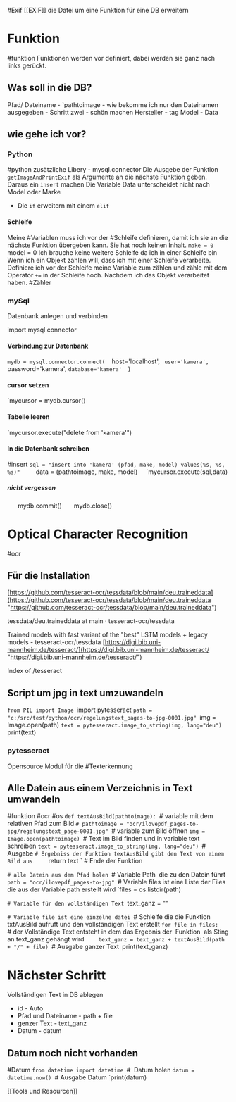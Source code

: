 #Exif [[EXIF]]
die Datei um eine Funktion für eine DB erweitern
# Funktion
#funktion 
Funktionen werden vor definiert, dabei werden sie ganz nach links gerückt.
## Was soll in die DB?
Pfad/ Dateiname - `pathtoimage
	- wie bekomme ich nur den Dateinamen ausgegeben
		- Schritt zwei - schön machen
Hersteller - tag
Model - Data
## wie gehe ich vor?
### Python 
#python
zusätzliche Libery - mysql.connector
Die Ausgebe der Funktion `getImageAndPrintExif` als Argumente an die nächste Funktion geben.
Daraus ein `insert` machen
Die Variable Data unterscheidet nicht nach Model oder Marke
-  Die `if` erweitern mit einem `elif`

#### Schleife
Meine #Variablen muss ich vor der #Schleife definieren, damit ich sie an die nächste Funktion übergeben kann. Sie hat noch keinen Inhalt.
 `make = 0
 `model = 0
 Ich brauche keine weitere Schleife da ich in einer Schleife bin
 Wenn ich ein Objekt zählen will, dass ich mit einer Schleife verarbeite. Definiere ich vor der Schleife meine Variable zum zählen und zähle mit dem Operator `+=` in der Schleife hoch. Nachdem ich das Objekt verarbeitet haben.
 #Zähler
### mySql
Datenbank anlegen
und verbinden

import mysql.connector

  

#### Verbindung zur Datenbank

`mydb = mysql.connector.connect(
`  host='localhost',
`  user='kamera',
`  password='kamera',
   `database='kamera'
 `) 
#### cursor setzen
`mycursor = mydb.cursor()
#### Tabelle leeren
`mycursor.execute("delete from 'kamera'")
#### In die Datenbank schreiben
#insert
`sql = "insert into 'kamera' (pfad, make, model) values(%s, %s, %s)"
    `data = (pathtoimage, make, model)
    `mycursor.execute(sql,data)
##### nicht vergessen
      mydb.commit()
      mydb.close()
# Optical Character Recognition
#ocr
## Für die Installation

[https://github.com/tesseract-ocr/tessdata/blob/main/deu.traineddata](https://github.com/tesseract-ocr/tessdata/blob/main/deu.traineddata "https://github.com/tesseract-ocr/tessdata/blob/main/deu.traineddata")

tessdata/deu.traineddata at main · tesseract-ocr/tessdata

Trained models with fast variant of the "best" LSTM models + legacy models - tesseract-ocr/tessdata [https://digi.bib.uni-mannheim.de/tesseract/](https://digi.bib.uni-mannheim.de/tesseract/ "https://digi.bib.uni-mannheim.de/tesseract/")

Index of /tesseract
## Script um jpg in text umzuwandeln
`from PIL import Image
`import pytesseract
`path = "c:/src/test/python/ocr/regelungstext_pages-to-jpg-0001.jpg"
`img = Image.open(path)
`text = pytesseract.image_to_string(img, lang="deu")
`print(text)
### pytesseract
Opensource Modul für die #Texterkennung

## Alle Datein aus einem Verzeichnis in Text umwandeln
#funktion #ocr #os
`def textAusBild(pathtoimage):
`# variable mit dem relativen Pfad zum Bild
`# pathtoimage = "ocr/ilovepdf_pages-to-jpg/regelungstext_page-0001.jpg"
`# variable zum Bild öffnen
	`img = Image.open(pathtoimage)
`# Text im Bild finden und in variable text schreiben
	`text = pytesseract.image_to_string(img, lang="deu")
`# Ausgabe
`# Ergebniss der Funktion textAusBild gibt den Text von einem Bild aus
    `return text
` # Ende der Funktion

`# alle Datein aus dem Pfad holen
`# Variable Path  die zu den Datein führt
`path = "ocr/ilovepdf_pages-to-jpg"
`# Variable files ist eine Liste der Files die aus der Variable path erstellt wird
`files = os.listdir(path)
 
`# Variable für den vollständigen Text
`text_ganz = ""

`# Variable file ist eine einzelne datei
`# Schleife die die Funktion txtAusBild aufruft und den vollständigen Text erstellt
`for file in files:
`    # der Vollständige Text entsteht in dem das Ergebnis der  Funktion  als Sting an text_ganz gehängt wird
`    text_ganz = text_ganz + textAusBild(path + "/" + file)
`# Ausgabe ganzer Text`
`print(text_ganz)
# Nächster Schritt
Vollständigen Text in DB ablegen
- id - Auto
- Pfad und Dateiname - path + file
- genzer Text - text_ganz
- Datum - datum
## Datum noch nicht vorhanden
#Datum
`from datetime import datetime
`#  Datum holen
`datum = datetime.now()
`# Ausgabe Datum
`print(datum)

[[Tools und Resourcen]]
